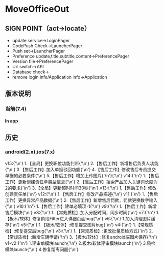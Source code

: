 # MoveOfficeOut

## SIGN POINT（act->locate）

+ update service->LoginPager
+ CodePush Check->LauncherPager
+ Push set->LauncherPager
+ Preference update,title,subtitle,content->PreferencePager
+ Version file->PreferencePager
+ Url switch->API
+ Database check->
+ remove login info/Application info->Application



## 版本说明
### 当前(7.4)
#### In app
## 历史
### android(2.x),ios(7.x)
v15:{'\n'}
1.【全局】更换职位功能判断{'\n'}
2.【售后工作】新增售后负责人功能{'\n'}
3.【售后工作】加入单据驳回功能{'\n'}
4.【售后工作】修改售后专员提交单据的必要条件{'\n'}
5.【售后工作】增加上传图片{'\n'}{'\n'}
v14:{'\n'}
1.【售后工作】更新创建责任单类型信息{'\n'}
2.【售后工作】搜索产品加入关键词长度为2的要求{'\n'}
3.【全局】更新超时时间30秒{'\n'}
v13:{'\n'}
1.【售后工作】修改创建责任单{'\n'}
v12:{'\n'}
1.【售后工作】修改产品描述{'\n'}
v11:{'\n'}
1.【售后工作】更换异常产品数据{'\n'}
2.【售后工作】新增售后罚款，罚款更换数字输入{'\n'}
v10:{'\n'}
1.【售后工作】建单必填项-1{'\n'}
v9:{'\n'}
1.【售后工作】新增售后模块{'\n'}
v8:{'\n'}
1.【常规质检】加入分配时间，同步时间{'\n'}
v7:{'\n'}
1.【板木/软体】修复阶段Filter进入详细页面bug{'\n'}
v6:{'\n'}
1.加入清理图片缓存{'\n'}
v5:{'\n'}
1.【板木/软体】:修复提交图片bug{'\n'}
v4:{'\n'}
1.【常规质检】:修复提交后bug{'\n'}
v3:{'\n'}
1.【常规质检】:更改批量质检方式{'\n'}
2.【常规质检】:新增车辆申请{'\n'}
3.【板木/软体】:修复android端图片保存{'\n'}
v1-v2:{'\n'}
1.评审单模块launch{'\n'}
2.板木/软体评审模块launch{'\n'}
3.质检模块launch{'\n'}
4.修复距离问题{'\n'}

